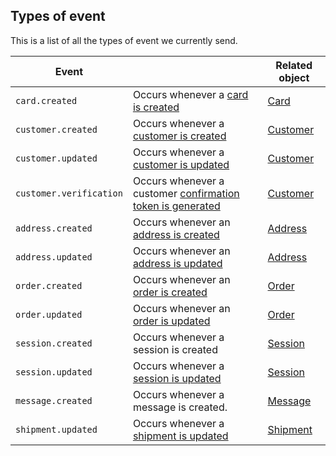 ## Types of event

This is a list of all the types of event we currently send.

| Event                             |                             | Related object |
| --------------------------------- | --------------------------- |--------------------------- |
| `card.created`                    | Occurs whenever a [card is created](#create-a-card) | [Card](#cards) |
| `customer.created`                | Occurs whenever a [customer is created](#create-a-customer) | [Customer](#customers) |
| `customer.updated`                | Occurs whenever a [customer is updated](#update-a-customer) | [Customer](#customers) |
| `customer.verification`           | Occurs whenever a customer [confirmation token is generated](#generate-a-confirmation-token) | [Customer](#customers) |
| `address.created`                 | Occurs whenever an [address is created](#create-an-address) | [Address](#addresses) |
| `address.updated`                 | Occurs whenever an [address is updated](#update-an-address) | [Address](#addresses) |
| `order.created`                   | Occurs whenever an [order is created](#create-an-order) | [Order](#orders) |
| `order.updated`                   | Occurs whenever an [order is updated](#update-an-order) | [Order](#orders) |
| `session.created`                 | Occurs whenever a session is created | [Session](#sessions) |
| `session.updated`                 | Occurs whenever a [session is updated](#update-a-session) | [Session](#sessions) |
| `message.created`                 | Occurs whenever a message is created. | [Message](#messages) |
| `shipment.updated`                | Occurs whenever a [shipment is updated](#webhook) | [Shipment](#shipments) |
